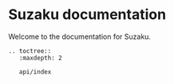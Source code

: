 # Suzaku documentation

Welcome to the documentation for Suzaku.

```{eval-rst}
.. toctree::
   :maxdepth: 2

   api/index
```


